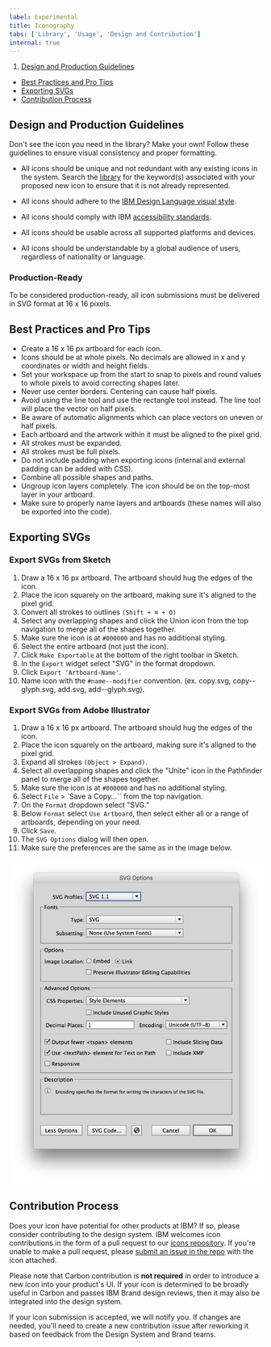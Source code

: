 ```yaml
---
label: Experimental
title: Iconography
tabs: ['Library', 'Usage', 'Design and Contribution']
internal: true
---
```


1.  [Design and Production Guidelines](#design-and-production-guidelines)
- [Best Practices and Pro Tips](#best-practices-and-pro-tips)
- [Exporting SVGs](#exporting-svgs)
- [Contribution Process](#contribution-process)


## Design and Production Guidelines

Don't see the icon you need in the library? Make your own! Follow these guidelines to ensure visual consistency and proper formatting.

* All icons should be unique and not redundant with any existing icons in the system. Search the [library](/library) for the keyword(s) associated with your proposed new icon to ensure that it is not already represented.

* All icons should adhere to the [IBM Design Language visual style](https://w3.ibm.com/design/language/elements/icons/).

* All icons should comply with IBM [accessibility standards](/guidelines/accessibility/overview).

* All icons should be usable across all supported platforms and devices.

* All icons should be understandable by a global audience of users, regardless of nationality or language.

### Production-Ready 

To be considered production-ready, all icon submissions must be delivered in SVG format at 16 x 16 pixels. 

## Best Practices and Pro Tips

- Create a 16 x 16 px artboard for each icon.
- Icons should be at whole pixels. No decimals are allowed in x and y coordinates or width and height fields.
- Set your workspace up from the start to snap to pixels and round values to whole pixels to avoid correcting shapes later.
- Never use center borders. Centering can cause half pixels.
- Avoid using the line tool and use the rectangle tool instead. The line tool will place the vector on half pixels.
- Be aware of automatic alignments which can place vectors on uneven or half pixels.
- Each artboard and the artwork within it must be aligned to the pixel grid.
- All strokes must be expanded.
- All strokes must be full pixels.
- Do not include padding when exporting icons (internal and external padding can be added with CSS).
- Combine all possible shapes and paths.
- Ungroup icon layers completely. The icon should be on the top-most layer in your artboard.
- Make sure to properly name layers and artboards (these names will also be exported into the code).

## Exporting SVGs

### Export SVGs from Sketch

1. Draw a 16 x 16 px artboard. The artboard should hug the edges of the icon.
2. Place the icon squarely on the artboard, making sure it's aligned to the pixel grid.
3. Convert all strokes to outlines `(Shift + ⌘ + O)`
4. Select any overlapping shapes and click the Union icon from the top navigation to merge all of the shapes together.
5. Make sure the icon is at `#000000` and has no additional styling.
6. Select the entire artboard (not just the icon).
7. Click `Make Exportable` at the bottom of the right toolbar in Sketch.
8. In the `Export` widget select "SVG" in the format dropdown.
9. Click `Export 'Artboard-Name'`.
10. Name icon with the `#name--modifier` convention. (ex. copy.svg, copy--glyph.svg, add.svg, add--glyph.svg).

<!-- <div data-insert-component="Video" data-props="icon-sketch.mp4"></div> -->

### Export SVGs from Adobe Illustrator

1. Draw a 16 x 16 px artboard. The artboard should hug the edges of the icon.
2. Place the icon squarely on the artboard, making sure it's aligned to the pixel grid.
3. Expand all strokes `(Object > Expand)`.
4. Select all overlapping shapes and click the "Unite" icon in the Pathfinder panel to merge all of the shapes together.
5. Make sure the icon is at `#000000` and has no additional styling.
6. Select `File` > `Save a Copy...`` from the top navigation.
7. On the `Format` dropdown select "SVG."
8. Below `Format` select `Use Artboard`, then select either all or a range of artboards, depending on your need.
9. Click `Save`.
10. The `SVG Options` dialog will then open.
11. Make sure the preferences are the same as in the image below.

![export an icon from illustrator](images/icon-contribution-3.png)

## Contribution Process

Does your icon have potential for other products at IBM? If so, please consider contributing to the design system. IBM welcomes icon contributions in the form of a pull request to our [icons repository](https://github.com/IBM/carbon-icons). If you're unable to make a pull request, please [submit an issue in the repo](https://github.com/IBM/carbon-icons/issues/new) with the icon attached.

Please note that Carbon contribution is **not required** in order to introduce a new icon into your product's UI. If your icon is determined to be broadly useful in Carbon and passes IBM Brand design reviews, then it may also be integrated into the design system.

If your icon submission is accepted, we will notify you. If changes are needed, you'll need to create a new contribution issue after reworking it based on feedback from the Design System and Brand teams.


<!-- <div data-insert-component="Video" data-props="icon-illustrator.mp4"></div> -->

<!-- ## Developer guidelines

### Naming SVG files

Use the following naming convention for SVG filenames:

- `name`: icon name (ex. `add.svg`)
- `name--outline`: icon with an outline (ex. `add--outline.svg`)
- `name--glyph`: icon that is a glyph (ex. `add--glyph`)
- `name--new`: new icon that replaces a deprecated icon

### Prepping SVG XML code

It's the goal of this library to make sure icons can be modified with CSS to change their **color** (`fill`) and **size** (`width`, `height`).

Run SVG XML code through <a href="https://jakearchibald.github.io/svgomg/" target=blank>SVGOMG</a>
Inspect the code and make sure that your XML doesn't include the following:

- `<style>` tags
- `<g>` tags
- `class` attributes
- `stroke` attributes
- `stroke-width` attributes

### Submitting new SVGs

1. Fork the <a href="https://github.com/IBM/carbon-elements" target=blank>carbon-elements</a> repo.
2. Close the fork.
3. Add new SVG file(s) to <a href="https://github.com/IBM/carbon-elements/tree/master/packages/icons/src/svg" target=blank>svg</a> folder. SVG subfolders are deprecated as of version `3.0.0`.
4. Submit a pull request
5. Do not commit built files (files created from `npm run build` script).

### Testing SVGs

1. `npm run build` to build new SVG sprite files.
2. `npm test` to run unit tests
3. `npm start` and go to [localhost:3000](http://localhost:3000/), make sure added icons are rendering correctly
4. Optional: Go to [localhost:3000/test](http://localhost:3000/test) and test styling of icon manually using CSS.

Unit tests are run against built SVG sprite files (carbon-icons.svg and sprite.svg).
Do not commit built files to pull requests.

-->

